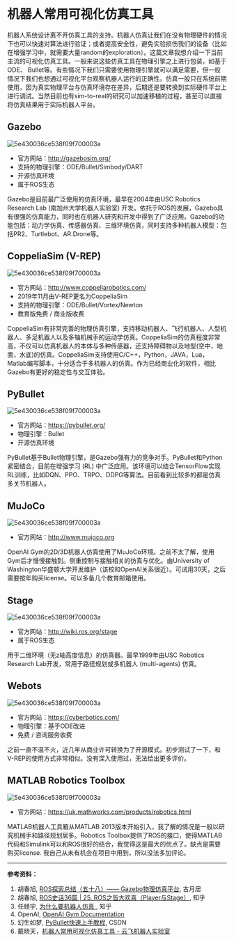 # 机器人常用可视化仿真工具
机器人系统设计离不开仿真工具的支持。机器人仿真让我们在没有物理硬件的情况下也可以快速对算法进行验证；或者提高安全性，避免实验损伤我们的设备（比如在增强学习中，就需要大量random的exploration）。这篇文章我想介绍一下当前主流的可视化仿真工具。一般来说这些仿真工具在物理引擎之上进行包装，如基于ODE、 Bullet等。有些情况下我们只需要使用物理引擎就可以满足需要，但一般情况下我们也想通过可视化平台观察机器人运行的正确性。仿真一般只在系统前期使用，因为真实物理平台与仿真环境存在差异，后期还是要转换到实际硬件平台上进行调试。当然目前也有sim-to-real的研究可以加速移植的过程，甚至可以直接将仿真结果用于实际机器人平台。

## Gazebo
![5e430036ce538f09f700003a](assets/60a72bfdcfe94089a089280ea3a1c14e.png)

- 官方网站：http://gazebosim.org/
- 支持的物理引擎：ODE/Bullet/Simbody/DART
- 开源仿真环境
- 属于ROS生态

Gazebo是目前最广泛使用的仿真环境，最早在2004年由USC Robotics Research Lab (南加州大学机器人实验室) 开发。依托于ROS的发展，Gazebo具有很强的仿真能力，同时也在机器人研究和开发中得到了广泛应用。Gazebo的功能包括：动力学仿真、传感器仿真、三维环境仿真，同时支持多种机器人模型：包括PR2、Turtlebot、AR.Drone等。


## CoppeliaSim (V-REP)
![5e430036ce538f09f700003a](assets/534887811e604afe81aa7a71c95d5303.png)

- 官方网站：http://www.coppeliarobotics.com/
- 2019年11月由V-REP更名为CoppeliaSim
- 支持的物理引擎：ODE/Bullet/Vortex/Newton
- 教育版免费 / 商业版收费

CoppeliaSim有非常完善的物理仿真引擎，支持移动机器人、飞行机器人、人型机器人、多足机器人以及多轴机械手的运动学仿真。CoppeliaSim的仿真程度非常高，不仅可以仿真机器人的本体与多种传感器，还支持障碍物以及地型(空中，地面，水底)的仿真。CoppeliaSim支持使用C/C++，Python，JAVA，Lua，Matlab编写脚本，十分适合于多机器人的仿真。作为已经商业化的软件，相比Gazebo有更好的稳定性与交互体验。


## PyBullet
![5e430036ce538f09f700003a](assets/0e7165a8018643ceb13a601fcb43f2ba.png)

- 官方网站：https://pybullet.org/
- 物理引擎：Bullet
- 开源仿真环境

PyBullet基于Bullet物理引擎，是Gazebo强有力的竞争对手。PyBullet和Python紧密结合，目前在增强学习 (RL) 中广泛应用。该环境可以结合TensorFlow实现RL训练，比如DQN、PPO、TRPO、DDPG等算法。目前看到比较多的都是仿真多关节机器人。


## MuJoCo
![5e430036ce538f09f700003a](assets/2beebaa320424c06ac56bc364c08511a.png)

- 官方网站：http://www.mujoco.org

OpenAI Gym的2D/3D机器人仿真使用了MuJoCo环境。之前不太了解，使用Gym后才慢慢接触到。侧重控制与接触相关的仿真与优化。由University of Washington华盛顿大学开发维护（该校和OpenAI关系很近）。可试用30天，之后需要按年购买license。可以多备几个教育邮箱使用。


## Stage
![5e430036ce538f09f700003a](assets/1bf6e48d7432498b967434bd91f53213.png)

- 官方网站：http://wiki.ros.org/stage
- 属于ROS生态

用于二维环境（无z轴高度信息）的仿真器。最早1999年由USC Robotics Research Lab开发，常用于路径规划或多机器人 (multi-agents) 仿真。


## Webots
![5e430036ce538f09f700003a](assets/300c0e2b9bed4adc8d0b1fa6c047766c.png)

- 官方网站：https://cyberbotics.com/
- 物理引擎：基于ODE改进
- 免费 / 咨询服务收费

之前一直不温不火，近几年从商业许可转换为了开源模式。初步测试了一下，和V-REP的使用方式非常相似。没有深入使用过，无法给出更多评价。


## MATLAB Robotics Toolbox
![5e430036ce538f09f700003a](assets/4a1ffd6b2aa24f0dab6442665d7b9469.png)

- 官方网站：https://uk.mathworks.com/products/robotics.html

MATLAB机器人工具箱从MATLAB 2013版本开始引入，我了解的情况是一般以研究机械手和路径规划居多。Robotics Toolbox提供了ROS的接口，使得MATLAB代码和Simulink可以和ROS很好的结合，我觉得这是最大的优点了。缺点是需要购买license. 我自己从未有机会在项目中用到，所以没法多加评论。

---

**参考资料：**

1. 胡春旭, [ROS探索总结（五十八）—— Gazebo物理仿真平台]( https://www.guyuehome.com/2256), 古月居
2. 胡春旭, [ROS史话36篇 | 25. ROS之皆大欢喜（Player与Stage）](https://zhuanlan.zhihu.com/p/74552944), 知乎
3. 任赜宇, [为什么要机器人仿真 ](https://www.zhihu.com/question/356929288/answer/913298986), 知乎
4. OpenAI, [OpenAI Gym Documentation](https://gym.openai.com/docs/)
5. 幻生如梦, [PyBullet快速上手教程](https://blog.csdn.net/yingyue20141003/article/details/89044438), CSDN
6. 戴晓天，[机器人常用可视化仿真工具 - 云飞机器人实验室](https://www.yfworld.com/?p=5453)
